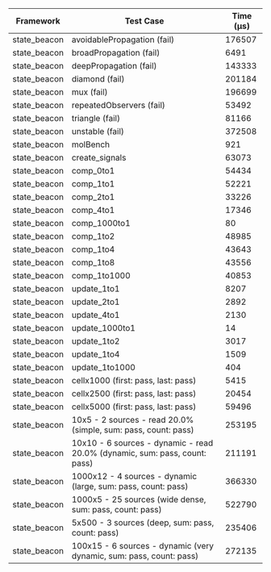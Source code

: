 | Framework | Test Case | Time (μs) |
| --- | --- | --- |
| state_beacon | avoidablePropagation (fail) | 176507 |
| state_beacon | broadPropagation (fail) | 6491 |
| state_beacon | deepPropagation (fail) | 143333 |
| state_beacon | diamond (fail) | 201184 |
| state_beacon | mux (fail) | 196699 |
| state_beacon | repeatedObservers (fail) | 53492 |
| state_beacon | triangle (fail) | 81166 |
| state_beacon | unstable (fail) | 372508 |
| state_beacon | molBench | 921 |
| state_beacon | create_signals | 63073 |
| state_beacon | comp_0to1 | 54434 |
| state_beacon | comp_1to1 | 52221 |
| state_beacon | comp_2to1 | 33226 |
| state_beacon | comp_4to1 | 17346 |
| state_beacon | comp_1000to1 | 80 |
| state_beacon | comp_1to2 | 48985 |
| state_beacon | comp_1to4 | 43643 |
| state_beacon | comp_1to8 | 43556 |
| state_beacon | comp_1to1000 | 40853 |
| state_beacon | update_1to1 | 8207 |
| state_beacon | update_2to1 | 2892 |
| state_beacon | update_4to1 | 2130 |
| state_beacon | update_1000to1 | 14 |
| state_beacon | update_1to2 | 3017 |
| state_beacon | update_1to4 | 1509 |
| state_beacon | update_1to1000 | 404 |
| state_beacon | cellx1000 (first: pass, last: pass) | 5415 |
| state_beacon | cellx2500 (first: pass, last: pass) | 20454 |
| state_beacon | cellx5000 (first: pass, last: pass) | 59496 |
| state_beacon | 10x5 - 2 sources - read 20.0% (simple, sum: pass, count: pass) | 253195 |
| state_beacon | 10x10 - 6 sources - dynamic - read 20.0% (dynamic, sum: pass, count: pass) | 211191 |
| state_beacon | 1000x12 - 4 sources - dynamic (large, sum: pass, count: pass) | 366330 |
| state_beacon | 1000x5 - 25 sources (wide dense, sum: pass, count: pass) | 522790 |
| state_beacon | 5x500 - 3 sources (deep, sum: pass, count: pass) | 235406 |
| state_beacon | 100x15 - 6 sources - dynamic (very dynamic, sum: pass, count: pass) | 272135 |
